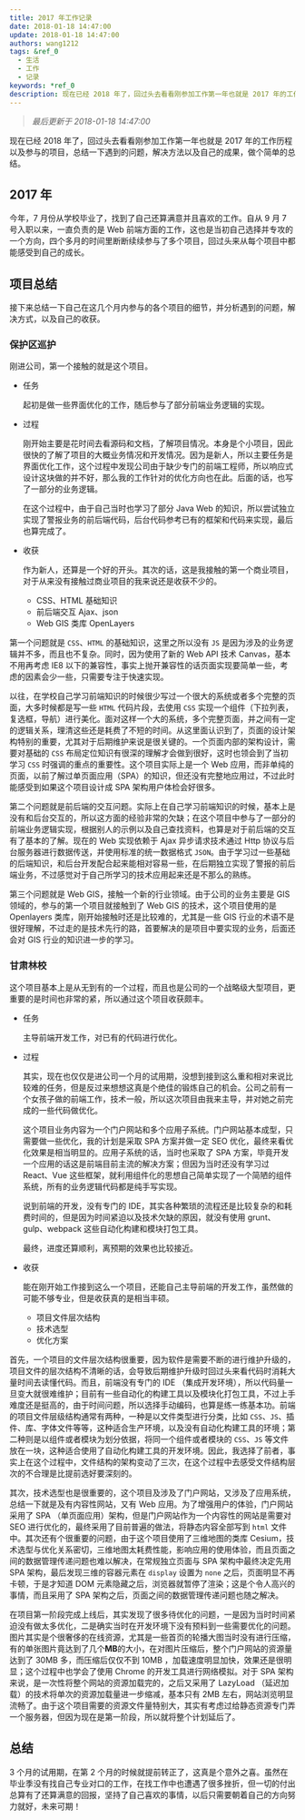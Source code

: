 ```yaml
---
title: 2017 年工作记录
date: 2018-01-18 14:47:00
update: 2018-01-18 14:47:00
authors: wang1212
tags: &ref_0
  - 生活
  - 工作
  - 记录
keywords: *ref_0
description: 现在已经 2018 年了，回过头去看看刚参加工作第一年也就是 2017 年的工作历程以及参与的项目，总结一下遇到的问题，解决方法以及自己的成果，做个简单的总结。
---
```


> _最后更新于 2018-01-18 14:47:00_

现在已经 2018 年了，回过头去看看刚参加工作第一年也就是 2017 年的工作历程以及参与的项目，总结一下遇到的问题，解决方法以及自己的成果，做个简单的总结。

<!-- truncate -->

## 2017 年

今年，7 月份从学校毕业了，找到了自己还算满意并且喜欢的工作。自从 9 月 7 号入职以来，一直负责的是 Web 前端方面的工作，这也是当初自己选择并专攻的一个方向，四个多月的时间里断断续续参与了多个项目，回过头来从每个项目中都能感受到自己的成长。

## 项目总结

接下来总结一下自己在这几个月内参与的各个项目的细节，并分析遇到的问题，解决方式，以及自己的收获。

### 保护区巡护

刚进公司，第一个接触的就是这个项目。

- 任务

  起初是做一些界面优化的工作，随后参与了部分前端业务逻辑的实现。

- 过程

  刚开始主要是花时间去看源码和文档，了解项目情况。本身是个小项目，因此很快的了解了项目的大概业务情况和开发情况。因为是新人，所以主要任务是界面优化工作，这个过程中发现公司由于缺少专门的前端工程师，所以响应式设计这块做的并不好，那么我的工作针对的优化方向也在此。后面的话，也写了一部分的业务逻辑。

  在这个过程中，由于自己当时也学习了部分 Java Web 的知识，所以尝试独立实现了警报业务的前后端代码，后台代码参考已有的框架和代码来实现，最后也算完成了。

- 收获

  作为新人，还算是一个好的开头。其次的话，这是我接触的第一个商业项目，对于从来没有接触过商业项目的我来说还是收获不少的。

  - CSS、HTML 基础知识
  - 前后端交互 Ajax、json
  - Web GIS 类库 OpenLayers

第一个问题就是 `CSS`、`HTML` 的基础知识，这里之所以没有 `JS` 是因为涉及的业务逻辑并不多，而且也不复杂。同时，因为使用了新的 Web API 技术 Canvas，基本不用再考虑 IE8 以下的兼容性，事实上抛开兼容性的话页面实现要简单一些，考虑的因素会少一些，只需要专注于快速实现。

以往，在学校自己学习前端知识的时候很少写过一个很大的系统或者多个完整的页面，大多时候都是写一些 `HTML` 代码片段，去使用 `CSS` 实现一个组件（下拉列表，复选框，导航）进行美化。面对这样一个大的系统，多个完整页面，并之间有一定的逻辑关系，理清这些还是耗费了不短的时间。从这里面认识到了，页面的设计架构特别的重要，尤其对于后期维护来说是很关键的。一个页面内部的架构设计，需要对基础的 `CSS` 布局定位知识有很深的理解才会做到很好，这时也领会到了当初学习 `CSS` 时强调的重点的重要性。这个项目实际上是一个 Web 应用，而非单纯的页面，以前了解过单页面应用（SPA）的知识，但还没有完整地应用过，不过此时能感受到如果这个项目设计成 SPA 架构用户体检会好很多。

第二个问题就是前后端的交互问题。实际上在自己学习前端知识的时候，基本上是没有和后台交互的，所以这方面的经验非常的欠缺；在这个项目中参与了一部分的前端业务逻辑实现，根据别人的示例以及自己查找资料，也算是对于前后端的交互有了基本的了解。现在的 Web 实现依赖于 Ajax 异步请求技术通过 Http 协议与后台服务器进行数据传送，并使用标准的统一数据格式 `JSON`。由于学习过一些基础的后端知识，和后台开发配合起来能相对容易一些，在后期独立实现了警报的前后端业务，不过感觉对于自己所学习的技术应用起来还是不那么的熟练。

第三个问题就是 Web GIS，接触一个新的行业领域。由于公司的业务主要是 GIS 领域的，参与的第一个项目就接触到了 Web GIS 的技术，这个项目使用的是 Openlayers 类库，刚开始接触时还是比较难的，尤其是一些 GIS 行业的术语不是很好理解，不过走的是技术先行的路，首要解决的是项目中要实现的业务，后面还会对 GIS 行业的知识进一步的学习。

### 甘肃林校

这个项目基本上是从无到有的一个过程，而且也是公司的一个战略级大型项目，更重要的是时间也非常的紧，所以通过这个项目收获颇丰。

- 任务

  主导前端开发工作，对已有的代码进行优化。

- 过程

  其实，现在也仅仅是进公司一个月的试用期，没想到接到这么重和相对来说比较难的任务，但是反过来想想这真是个绝佳的锻炼自己的机会。公司之前有一个女孩子做的前端工作，技术一般，所以这次项目由我来主导，并对她之前完成的一些代码做优化。

  这个项目业务内容为一个门户网站和多个应用子系统。门户网站基本成型，只需要做一些优化，我的计划是采取 SPA 方案并做一定 SEO 优化，最终来看优化效果是相当明显的。应用子系统的话，当时也采取了 SPA 方案，毕竟开发一个应用的话这是前端目前主流的解决方案；但因为当时还没有学习过 React、Vue 这些框架，就利用组件化的思想自己简单实现了一个简陋的组件系统，所有的业务逻辑代码都是纯手写实现。

  说到前端的开发，没有专门的 IDE，其实各种繁琐的流程还是比较复杂的和耗费时间的，但是因为时间紧迫以及技术欠缺的原因，就没有使用 grunt、gulp、webpack 这些自动化构建和模块打包工具。

  最终，进度还算顺利，离预期的效果也比较接近。

- 收获

  能在刚开始工作接到这么一个项目，还能自己主导前端的开发工作，虽然做的可能不够专业，但是收获真的是相当丰硕。

  - 项目文件层次结构
  - 技术选型
  - 优化方案

首先，一个项目的文件层次结构很重要，因为软件是需要不断的进行维护升级的，项目文件的层次结构不清晰的话，会导致后期维护升级时回过头来看代码时消耗大量时间去读懂代码。而且，前端没有专门的 IDE （集成开发环境），所以代码量一旦变大就很难维护；目前有一些自动化的构建工具以及模块化打包工具，不过上手难度还是挺高的，由于时间问题，所以选择手动编码，也算是练一练基本功。前端的项目文件层级结构通常有两种，一种是以文件类型进行分类，比如 `CSS`、`JS`、插件、库、字体文件等等，这种适合生产环境，以及没有自动化构建工具的环境；第二种则是以组件或者模块为划分依据，将同一个组件或者模块的 `CSS`、`JS` 等文件放在一块，这种适合使用了自动化构建工具的开发环境。因此，我选择了前者，事实上在这个过程中，文件结构的架构变动了三次，在这个过程中去感受文件结构层次的不合理是比提前选好要深刻的。

其次，技术选型也是很重要的，这个项目及涉及了门户网站，又涉及了应用系统，总结一下就是及有内容性网站，又有 Web 应用。为了增强用户的体验，门户网站采用了 SPA （单页面应用）架构，但是门户网站作为一个内容性的网站是需要对 SEO 进行优化的，最终采用了目前普遍的做法，将静态内容全部写到 `html` 文件中。其次还有个很重要的问题，由于这个项目使用了三维地图的类库 Cesium，技术选型与优化关系密切，三维地图太耗费性能，影响应用的使用体验，而且页面之间的数据管理传递问题也难以解决，在常规独立页面与 SPA 架构中最终决定先用 SPA 架构，最后发现三维的容器元素在 `display` 设置为 `none` 之后，页面明显不再卡顿，于是才知道 DOM 元素隐藏之后，浏览器就暂停了渲染；这是个令人高兴的事情，而且采用了 SPA 架构之后，页面之间的数据管理传递问题也随之解决。

在项目第一阶段完成上线后，其实发现了很多待优化的问题，一是因为当时时间紧迫没有做太多优化，二是确实当时在开发环境下没有预料到一些需要优化的问题。图片其实是个很奢侈的在线资源，尤其是一些首页的轮播大图当时没有进行压缩，有的单张图片竟达到了几个**MB**的大小，在对图片压缩后，整个门户网站的资源量达到了 30MB 多，而压缩后仅仅不到 10MB ，加载速度明显加快，效果还是很明显；这个过程中也学会了使用 Chrome 的开发工具进行网络模拟。对于 SPA 架构来说，是一次性将整个网站的资源加载完的，之后又采用了 LazyLoad （延迟加载）的技术将单次的资源加载量进一步缩减，基本只有 2MB 左右，网站浏览明显流畅了。由于这个项目需要的资源文件量特别大，其实有考虑过给静态资源专门弄一个服务器，但因为现在是第一阶段，所以就将整个计划延后了。

## 总结

3 个月的试用期，在第 2 个月的时候就提前转正了，这真是个意外之喜。虽然在毕业季没有找自己专业对口的工作，在找工作中也遭遇了很多挫折，但一切的付出总算有了还算满意的回报，坚持了自己喜欢的事情，以后只需要朝着自己的方向努力就好，未来可期！
